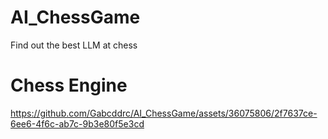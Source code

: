 # AI_ChessGame
Find out the best LLM at chess



# Chess Engine

https://github.com/Gabcddrc/AI_ChessGame/assets/36075806/2f7637ce-6ee6-4f6c-ab7c-9b3e80f5e3cd


